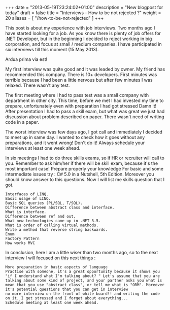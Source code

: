 +++
date = "2013-05-19T23:24:02+01:00"
description = "New blogpost for today"
draft = false
title = "Interviews - How to be not rejected ?"
weight = 20
aliases = [
    "/how-to-be-not-rejected"
]
+++

This post is about my experience with job interviews. Two months ago I have started looking for a job. As you know there is plenty of job offers for .NET Developer, but in the beginning I decided to reject working in big corporation, and focus at small / medium companies. I have participated in six interviews till this moment (15 May 2013).

Ardua prima via est!

My first interview was quite good and it was leaded by owner. My friend has recommended this company. There is 10+ developers. First minutes was terrible because I had been a little nervous but after few minutes I was relaxed. There wasn't any test.

The first meeting where I had to pass test was a small company with department in other city. This time, before we met I had invested my time to prepare, unfortunately even with preparation I had got stressed Damn it! After presentation I had to pass a skill exam, but what was great we just had discussion about problem described on paper. There wasn't need of writing code in a paper.

The worst interview was few days ago, I got call and immediately I decided to meet up in same day. I wanted to check how it goes without any preparations, and it went wrong! Don't do it! Always schedule your interviews at least one week ahead. 

In six meetings I had to do three skills exams, so if HR or recruiter will call to you. Remember to ask him/her if there will be skill exam, because it's the most important case! Prepare properly your knowledge
For basic and some intermediate issues try : C# 5.0 in a Nutshell, 5th Edition. Moreover you should know answer to this questions. Now I will list me skills question that I got.

    Interfaces of LINQ.
    Basic usage of LINQ.
    Basic SQL queries (PL/SQL, T/SQL).
    Difference between abstract class and interface.
    What is interface.
    Difference between ref and out.
    What new technologies came up in .NET 3.5.
    What is order of calling virtual methods.
    Write a method that reverse string backwards.
    Enum
    Factory Pattern
    How works MVC

In conclusion, here I am a little wiser than two months ago, so to the next interview I will focused on this next things :

    More preparation in basic aspects of language
    Practise with someone, it's a great opportunity because it shows you "if I understand what I'm talking about? " Let's assume that you are talking about some kind of project, and your partner asks you what is mean that you use "abstract class", or tell me what is "ORM". Moreover it's potential questions that you can get in interview
    no more interview on the front of white board!! and writing the code on it. I get stressed and I forget about everything...
    Schedule meeting at least one week ahead.